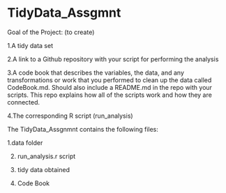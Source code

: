 # TidyData_Assgmnt

Goal of the Project: (to create)

1.A tidy data set

2.A link to a Github repository with your script for performing the analysis

3.A code book that describes the variables, the data, and any transformations or work that you performed to clean up the data called CodeBook.md. Should also include a           README.md in the repo with your scripts. This repo explains how all of the scripts work and how they are connected.

4.The corresponding R script (run_analysis)

The TidyData_Assgnmnt contains the following files:

1.data folder 

2. run_analysis.r script

3. tidy data obtained

4. Code Book



